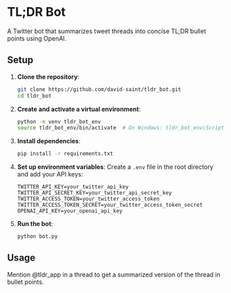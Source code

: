 # TL;DR Bot

A Twitter bot that summarizes tweet threads into concise TL;DR bullet points using OpenAI.

## Setup

1. **Clone the repository**:
    ```bash
    git clone https://github.com/david-saint/tldr_bot.git
    cd tldr_bot
    ```

2. **Create and activate a virtual environment**:
    ```bash
    python -m venv tldr_bot_env
    source tldr_bot_env/bin/activate  # On Windows: tldr_bot_env\Scripts\activate
    ```

3. **Install dependencies**:
    ```bash
    pip install -r requirements.txt
    ```

4. **Set up environment variables**:
    Create a `.env` file in the root directory and add your API keys:
    ```env
    TWITTER_API_KEY=your_twitter_api_key
    TWITTER_API_SECRET_KEY=your_twitter_api_secret_key
    TWITTER_ACCESS_TOKEN=your_twitter_access_token
    TWITTER_ACCESS_TOKEN_SECRET=your_twitter_access_token_secret
    OPENAI_API_KEY=your_openai_api_key
    ```

5. **Run the bot**:
    ```bash
    python bot.py
    ```

## Usage

Mention @tldr_app in a thread to get a summarized version of the thread in bullet points.
